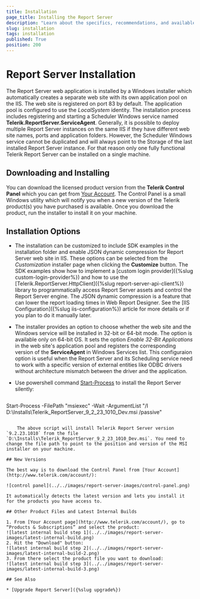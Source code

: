 ```yaml
---
title: Installation
page_title: Installing the Report Server
description: "Learn about the specifics, recommendations, and available approaches for installing the Telerik Report Server on your Windows IIS server."
slug: installation
tags: installation
published: True
position: 200
---
```


# Report Server Installation

The Report Server web application is installed by a Windows installer which automatically creates a separate web site with its own application pool on the IIS. The web site is registered on port 83 by default. The application pool is configured to use the *LocalSystem* identity. The installation process includes registering and starting a Scheduler Windows service named **Telerik.ReportServer.ServiceAgent**.
Generally, it is possible to deploy multiple Report Server instances on the same IIS if they have different web site names, ports and application folders. However, the Scheduler Windows service cannot be duplicated and will always point to the Storage of the last installed Report Server instance. For that reason only one fully functional Telerik Report Server can be installed on a single machine.

## Downloading and Installing

You can download the licensed product version from the **Telerik Control Panel** which you can get from [Your Account](http://www.telerik.com/account). The Control Panel is a small Windows utility which will notify you when a new version of the Telerik product(s) you have purchased is available. Once you download the product, run the installer to install it on your machine.

## Installation Options

* The installation can be customized to include SDK examples in the installation folder and enable JSON dynamic compression for Report Server web site in IIS. These options can be selected from the *Customization* installer page when clicking the **Customize** button.
The SDK examples show how to implement a [custom login provider]({%slug custom-login-provider%}) and how to use the [Telerik.ReportServer.HttpClient]({%slug report-server-api-client%}) library to programmatically access Report Server assets and control the Report Server engine. The JSON dynamic compression is a feature that can lower the report loading times in Web Report Designer. See the [IIS Configuration]({%slug iis-configuration%}) article for more details or if you plan to do it manually later.
* The installer provides an option to choose whether the web site and the Windows service will be installed in 32-bit or 64-bit mode. The option is available only on 64-bit OS. It sets the option *Enable 32-Bit Applications* in the web site's application pool and registers the corresponding version of the **ServiceAgent** in Windows Services list. This configuraion option is useful when the Report Server and its Scheduling service need to work with a specific version of external entities like ODBC drivers without architecture mismatch between the driver and the application.
* Use powershell command [Start-Process](https://learn.microsoft.com/en-us/powershell/module/microsoft.powershell.management/start-process?view=powershell-7.3) to install the Report Server silently:

	````powershell
Start-Process -FilePath "msiexec" -Wait -ArgumentList "/I D:\Installs\Telerik_ReportServer_9_2_23_1010_Dev.msi /passive"
````

	The above script will install Telerik Report Server version `9.2.23.1010` from the file `D:\Installs\Telerik_ReportServer_9_2_23_1010_Dev.msi`. You need to change the file path to point to the position and version of the MSI installer on your machine.

## New Versions

The best way is to download the Control Panel from [Your Account](http://www.telerik.com/account/):

![control panel](../../images/report-server-images/control-panel.png)

It automatically detects the latest version and lets you install it for the products you have access to.

## Other Product Files and Latest Internal Builds

1. From [Your Account page](http://www.telerik.com/account/), go to “Products & Subscriptions” and select the product:
![latest internal build step 1](../../images/report-server-images/latest-internal-build.png)
2. Hit the "Download" button:
![latest internal build step 2](../../images/report-server-images/latest-internal-build-2.png)
3. From there select the product file you want to download:
![latest internal build step 3](../../images/report-server-images/latest-internal-build-3.png)

## See Also

* [Upgrade Report Server]({%slug upgrade%})
